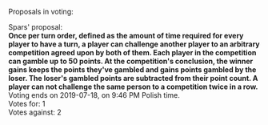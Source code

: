 Proposals in voting:  

Spars' proposal:  
**Once per turn order, defined as the amount of time required for every player to have a turn, a player can challenge another player to an arbitrary competition agreed upon by both of them. Each player in the competition can gamble up to 50 points. At the competition's conclusion, the winner gains keeps the points they've gambled and gains points gambled by the loser. The loser's gambled points are subtracted from their point count. A player can not challenge the same person to a competition twice in a row.**  
Voting ends on 2019-07-18, on 9:46 PM Polish time.  
Votes for: 1  
Votes against: 2
